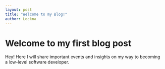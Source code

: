 ```yaml
---
layout: post
title: "Welcome to my Blog!"
author: Lockna
---
```


# Welcome to my first blog post

Hey! Here I will share important events and insights on my way to becoming a low-level software developer.


